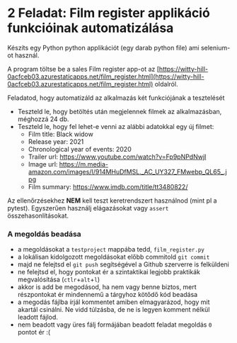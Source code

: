 # 2 Feladat: Film register applikáció funkcióinak automatizálása

Készíts egy Python python applikációt (egy darab python file) ami selenium-ot használ. 

A program töltse be a sales Film register app-ot az [https://witty-hill-0acfceb03.azurestaticapps.net/film_register.html](https://witty-hill-0acfceb03.azurestaticapps.net/film_register.html) oldalról.

Feladatod, hogy automatizáld az alkalmazás két funkciójának a tesztelését
* Teszteld le, hogy betöltés után megjelennek filmek az alkalmazásban, méghozzá 24 db.
* Teszteld le, hogy fel lehet-e venni az alábbi adatokkal egy új filmet:
    * Film title: Black widow
    * Release year: 2021
    * Chronological year of events: 2020
    * Trailer url: https://www.youtube.com/watch?v=Fp9pNPdNwjI
    * Image url: https://m.media-amazon.com/images/I/914MHuDfMSL._AC_UY327_FMwebp_QL65_.jpg
    * Film summary: https://www.imdb.com/title/tt3480822/


Az ellenőrzésekhez __NEM__ kell teszt keretrendszert használnod (mint pl a pytest).
Egyszerűen használj elágazásokat vagy `assert` összehasonlításokat.


### A megoldás beadása
* a megoldásokat a `testproject` mappába tedd, `film_register.py`
* a lokálisan kidolgozott megoldásokat előbb commitold `git commit`
* majd ne felejtsd el `git push` segítségével a Github szerverre is felküldeni
* ne felejtsd el, hogy pontokat ér a szintaktikai legjobb praktikák megvalósítása (`ctlr`+`alt`+`l`)
* akkor is add be megodásod, ha nem vagy benne biztos, mert részpontokat ér mindennemű a tárgyhoz kötődő kód beadása
* a megodás fájlba írjál kommentet amiben elmagyarázod, hogy mit akartál csinálni. Ne vidd túlzásba, de ne is legyen komment nélkül leadott fájlod.
* nem beadott vagy üres fálj formájában beadott feladat megoldás `0` pontot ér :(